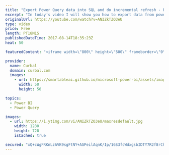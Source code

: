 ```yaml
---
title: "Export Power Query data into SQL and do incremental refresh - Power BI Tips & Tricks #49"
excerpt: "In today’s video I will show you how to export data from power query or power bi into SQL. Really useful for example if you want to come around the limitiation of the lack of increment loads functionality in Power BI.  Some important links: BIInsight blog: http://biinsight.com/exporting-power-bi-data-to-sql-server/"
originalUrl: https://youtube.com/watch?v=ANIZkTZO3eU
type: video
price: Free
length: PT18M1S
publishedDateTime: 2017-08-14T18:35:23Z
heat: 50

featuredContent: "<iframe width=\"800\" height=\"500\" frameborder=\"0\" src=\"https://www.youtube.com/embed/ANIZkTZO3eU\" allow=\"accelerometer; autoplay; encrypted-media; gyroscope; picture-in-picture\" allowfullscreen></iframe>"

provider:
  name: Curbal
  domain: curbal.com
  images:
    - url: https://smartableai.github.io/microsoft-power-bi/assets/images/organizations/curbal.com-50x50.jpg
      width: 50
      height: 50

topics:
  - Power BI
  - Power Query

images:
  - url: https://i.ytimg.com/vi/ANIZkTZO3eU/maxresdefault.jpg
    width: 1280
    height: 720
    isCached: true

secured: "xQ+cWgFRKnLzAVK9sgFtNY+AGPeilAqnK/Ip/16S3fcWdxgsbIDTY7R2f8rChoVZrKCVdzyU7P9aFPHiIxO8eBQ/4eOvXu4akxbCGcTuM3ODqsk8l0/RNXHFca/pt25NhOYPhPE3cOFBZpZhnDw1c8mtYwbbVrYK1nQR8zITbMnsDQacYXe3oHVX4HSnDqMV1R/t2Mr+8/7sksxfqKipMzcadd8TeV7vxe3jGF5dtvJBDyHiB41vVXeYcV4EV7eOgIg8BcB+ofMGJojJp25yhs1ojLafTlwDzHmjDAgb1jbuNV7X+T/TAB8YzF9Vuns+1fjuy+O+8S/JYBT66IGcOTQlAn0ohLyhWQ+FOaxbu60m2ecXBxJLAYjOhP4NXiAuSky2/7aC1vRPps8z+YO1EButnXIIseHy7S5G35kwckw=;+HZ1nwNO04lj0H+baIddgg=="
---
```


